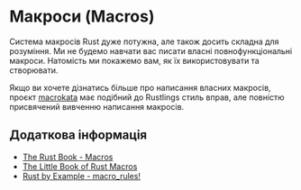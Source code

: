 # Макроси (Macros)

Система макросів Rust дуже потужна, але також досить складна для розуміння.
Ми не будемо навчати вас писати власні повнофункціональні
макроси. Натомість ми покажемо вам, як їх використовувати та створювати.

Якщо ви хочете дізнатись більше про написання власних макросів, проєкт
[macrokata](https://github.com/tfpk/macrokata) має подібний до Rustlings стиль
вправ, але повністю присвячений вивченню написання макросів.

## Додаткова інформація

- [The Rust Book - Macros](https://doc.rust-lang.org/book/ch20-05-macros.html)
- [The Little Book of Rust Macros](https://veykril.github.io/tlborm/)
- [Rust by Example - macro_rules!](https://doc.rust-lang.org/rust-by-example/macros.html)

